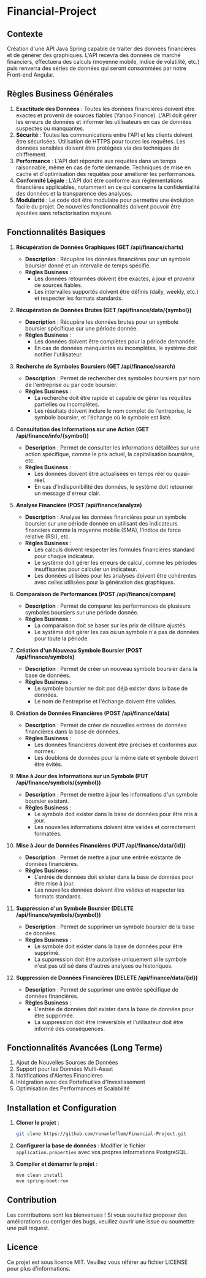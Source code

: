 # Financial-Project

## Contexte
Création d'une API Java Spring capable de traiter des données financières et de générer des graphiques. L'API recevra des données de marché financiers, effectuera des calculs (moyenne mobile, indice de volatilité, etc.) puis renverra des séries de données qui seront consommées par notre Front-end Angular.

## Règles Business Générales

1. **Exactitude des Données** : Toutes les données financières doivent être exactes et provenir de sources fiables (Yahoo Finance). L'API doit gérer les erreurs de données et informer les utilisateurs en cas de données suspectes ou manquantes.
2. **Sécurité** : Toutes les communications entre l'API et les clients doivent être sécurisées. Utilisation de HTTPS pour toutes les requêtes. Les données sensibles doivent être protégées via des techniques de chiffrement.
3. **Performance** : L'API doit répondre aux requêtes dans un temps raisonnable, même en cas de forte demande. Techniques de mise en cache et d'optimisation des requêtes pour améliorer les performances.
4. **Conformité Légale** : L'API doit être conforme aux réglementations financières applicables, notamment en ce qui concerne la confidentialité des données et la transparence des analyses.
5. **Modularité** : Le code doit être modulaire pour permettre une évolution facile du projet. De nouvelles fonctionnalités doivent pouvoir être ajoutées sans refactorisation majeure.

## Fonctionnalités Basiques

1. **Récupération de Données Graphiques (GET /api/finance/charts)**
   - **Description** : Récupère les données financières pour un symbole boursier donné et un intervalle de temps spécifié.
   - **Règles Business** :
     - Les données retournées doivent être exactes, à jour et provenir de sources fiables.
     - Les intervalles supportés doivent être définis (daily, weekly, etc.) et respecter les formats standards.
        
2. **Récupération de Données Brutes (GET /api/finance/data/{symbol})**
   - **Description** : Récupère les données brutes pour un symbole boursier spécifique sur une période donnée.
   - **Règles Business** :
     - Les données doivent être complètes pour la période demandée.
     - En cas de données manquantes ou incomplètes, le système doit notifier l'utilisateur.
      
3. **Recherche de Symboles Boursiers (GET /api/finance/search)**
   - **Description** : Permet de rechercher des symboles boursiers par nom de l'entreprise ou par code boursier.
   - **Règles Business** :
     - La recherche doit être rapide et capable de gérer les requêtes partielles ou incomplètes.
     - Les résultats doivent inclure le nom complet de l'entreprise, le symbole boursier, et l'échange où le symbole est listé.

4. **Consultation des Informations sur une Action (GET /api/finance/info/{symbol})**
   - **Description** : Permet de consulter les informations détaillées sur une action spécifique, comme le prix actuel, la capitalisation boursière, etc.
   - **Règles Business** :
     - Les données doivent être actualisées en temps réel ou quasi-réel.
     - En cas d'indisponibilité des données, le système doit retourner un message d'erreur clair.

5. **Analyse Financière (POST /api/finance/analyze)**
   - **Description** : Analyse les données financières pour un symbole boursier sur une période donnée en utilisant des indicateurs financiers comme la moyenne mobile (SMA), l'indice de force relative (RSI), etc.
   - **Règles Business** :
     - Les calculs doivent respecter les formules financières standard pour chaque indicateur.
     - Le système doit gérer les erreurs de calcul, comme les périodes insuffisantes pour calculer un indicateur.
     - Les données utilisées pour les analyses doivent être cohérentes avec celles utilisées pour la génération des graphiques.

6. **Comparaison de Performances (POST /api/finance/compare)**
   - **Description** : Permet de comparer les performances de plusieurs symboles boursiers sur une période donnée.
   - **Règles Business** :
     - La comparaison doit se baser sur les prix de clôture ajustés.
     - Le système doit gérer les cas où un symbole n'a pas de données pour toute la période.

7. **Création d'un Nouveau Symbole Boursier (POST /api/finance/symbols)**
   - **Description** : Permet de créer un nouveau symbole boursier dans la base de données.
   - **Règles Business** :
     - Le symbole boursier ne doit pas déjà exister dans la base de données.
     - Le nom de l'entreprise et l'échange doivent être valides.

8. **Création de Données Financières (POST /api/finance/data)**
   - **Description** : Permet de créer de nouvelles entrées de données financières dans la base de données.
   - **Règles Business** :
     - Les données financières doivent être précises et conformes aux normes.
     - Les doublons de données pour la même date et symbole doivent être évités.

9. **Mise à Jour des Informations sur un Symbole (PUT /api/finance/symbols/{symbol})**
   - **Description** : Permet de mettre à jour les informations d'un symbole boursier existant.
   - **Règles Business** :
     - Le symbole doit exister dans la base de données pour être mis à jour.
     - Les nouvelles informations doivent être valides et correctement formatées.

10. **Mise à Jour de Données Financières (PUT /api/finance/data/{id})**
    - **Description** : Permet de mettre à jour une entrée existante de données financières.
    - **Règles Business** :
      - L'entrée de données doit exister dans la base de données pour être mise à jour.
      - Les nouvelles données doivent être valides et respecter les formats standards.

11. **Suppression d'un Symbole Boursier (DELETE /api/finance/symbols/{symbol})**
    - **Description** : Permet de supprimer un symbole boursier de la base de données.
    - **Règles Business** :
      - Le symbole doit exister dans la base de données pour être supprimé.
      - La suppression doit être autorisée uniquement si le symbole n'est pas utilisé dans d'autres analyses ou historiques.

12. **Suppression de Données Financières (DELETE /api/finance/data/{id})**
    - **Description** : Permet de supprimer une entrée spécifique de données financières.
    - **Règles Business** :
      - L'entrée de données doit exister dans la base de données pour être supprimée.
      - La suppression doit être irréversible et l'utilisateur doit être informé des conséquences.

## Fonctionnalités Avancées (Long Terme)

1. Ajout de Nouvelles Sources de Données
2. Support pour les Données Multi-Asset
3. Notifications d'Alertes Financières
4. Intégration avec des Portefeuilles d'Investissement
5. Optimisation des Performances et Scalabilité

## Installation et Configuration

1. **Cloner le projet** : 
   ```bash
   git clone https://github.com/ronanleflem/Financial-Project.git
   ```

2. **Configurer la base de données** : Modifier le fichier `application.properties` avec vos propres informations PostgreSQL.

3. **Compiler et démarrer le projet** :
   ```bash
   mvn clean install
   mvn spring-boot:run
   ```
## Contribution

Les contributions sont les bienvenues ! Si vous souhaitez proposer des améliorations ou corriger des bugs, veuillez ouvrir une issue ou soumettre une pull request.

## Licence

Ce projet est sous licence MIT. Veuillez vous référer au fichier LICENSE pour plus d'informations.
